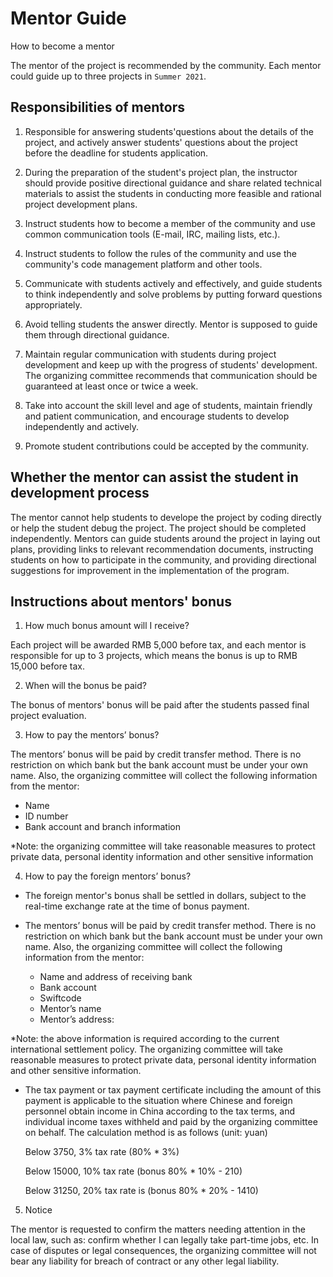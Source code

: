 # Mentor Guide

How to become a mentor

The mentor of the project is recommended by the community. Each mentor could guide up to three projects in `Summer 2021`.

## Responsibilities of mentors

1. Responsible for answering students'questions about the details of the project, and actively answer students' questions about the project before the deadline for students application.

2. During the preparation of the student's project plan, the instructor should provide positive directional guidance and share related technical materials to assist the students in conducting more feasible and rational project development plans.

3. Instruct students how to become a member of the community and use common communication tools (E-mail, IRC, mailing lists, etc.).

4. Instruct students to follow the rules of the community and use the community's code management platform and other tools.

5. Communicate with students actively and effectively, and guide students to think independently and solve problems by putting forward questions appropriately.

6. Avoid telling students the answer directly. Mentor is supposed to guide them through directional guidance.

7. Maintain regular communication with students during project development and keep up with the progress of students' development. The organizing committee recommends that communication should be guaranteed at least once or twice a week.

8. Take into account the skill level and age of students, maintain friendly and patient communication, and encourage students to develop independently and actively.

9. Promote student contributions could be accepted by the community.

## Whether the mentor can assist the student in development process

The mentor cannot help students to develope the project by coding directly or help the student debug the project. The project should be completed independently. Mentors can guide students around the project in laying out plans, providing links to relevant recommendation documents, instructing students on how to participate in the community, and providing directional suggestions for improvement in the implementation of the program.

## Instructions about mentors' bonus

1. How much bonus amount will I receive?

Each project will be awarded RMB 5,000 before tax, and each mentor is responsible for up to 3 projects, which means the bonus is up to RMB 15,000 before tax.

2. When will the bonus be paid?

The bonus of mentors' bonus will be paid after the students passed final project evaluation. 

3. How to pay the mentors’ bonus?

The mentors’ bonus will be paid by credit transfer method. There is no restriction on which bank but the bank account must be under your own name. Also, the organizing committee will collect the following information from the mentor:
- Name
- ID number
- Bank account and branch information

*Note: the organizing committee will take reasonable measures to protect private data, personal identity information and other sensitive information

4. How to pay the foreign mentors’ bonus?
- The foreign mentor's bonus shall be settled in dollars, subject to the real-time exchange rate at the time of bonus payment.

- The mentors’ bonus will be paid by credit transfer method. There is no restriction on which bank but the bank account must be under your own name. Also, the organizing committee will collect the following information from the mentor:
  - Name and address of receiving bank
  - Bank account
  - Swiftcode
  - Mentor’s name
  - Mentor’s address:
 
*Note: the above information is required according to the current international settlement policy. The organizing committee will take reasonable measures to protect private data, personal identity information and other sensitive information.

- The tax payment or tax payment certificate including the amount of this payment is applicable to the situation where Chinese and foreign personnel obtain income in China according to the tax terms, and individual income taxes withheld and paid by the organizing committee on behalf. The calculation method is as follows (unit: yuan)

  Below 3750, 3% tax rate (80% * 3%)

  Below 15000, 10% tax rate (bonus 80% * 10% - 210)

  Below 31250, 20% tax rate is (bonus 80% * 20% - 1410)

5. Notice

The mentor is requested to confirm the matters needing attention in the local law, such as: confirm whether I can legally take part-time jobs, etc. In case of disputes or legal consequences, the organizing committee will not bear any liability for breach of contract or any other legal liability.

